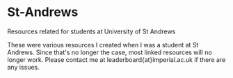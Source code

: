# St-Andrews
Resources related for students at University of St Andrews

These were various resources I created when I was a student at St Andrews. Since that's no longer the case, most linked resources will no longer work. Please contact me at leaderboard{at}imperial.ac.uk if there are any issues. 
